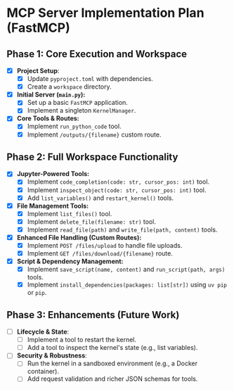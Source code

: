 # MCP Server Implementation Plan (FastMCP)

## Phase 1: Core Execution and Workspace

- [x] **Project Setup**:
    - [x] Update `pyproject.toml` with dependencies.
    - [x] Create a `workspace` directory.

- [x] **Initial Server (`main.py`):**
    - [x] Set up a basic `FastMCP` application.
    - [x] Implement a singleton `KernelManager`.

- [x] **Core Tools & Routes:**
    - [x] Implement `run_python_code` tool.
    - [x] Implement `/outputs/{filename}` custom route.

## Phase 2: Full Workspace Functionality

- [x] **Jupyter-Powered Tools:**
    - [x] Implement `code_completion(code: str, cursor_pos: int)` tool.
    - [x] Implement `inspect_object(code: str, cursor_pos: int)` tool.
    - [x] Add `list_variables()` and `restart_kernel()` tools.

- [x] **File Management Tools:**
    - [x] Implement `list_files()` tool.
    - [x] Implement `delete_file(filename: str)` tool.
    - [x] Implement `read_file(path)` and `write_file(path, content)` tools.

- [x] **Enhanced File Handling (Custom Routes):**
    - [x] Implement `POST /files/upload` to handle file uploads.
    - [x] Implement `GET /files/download/{filename}` route.

- [x] **Script & Dependency Management:**
    - [x] Implement `save_script(name, content)` and `run_script(path, args)` tools.
    - [x] Implement `install_dependencies(packages: list[str])` using `uv pip` or `pip`.

## Phase 3: Enhancements (Future Work)

- [ ] **Lifecycle & State**:
    - [ ] Implement a tool to restart the kernel.
    - [ ] Add a tool to inspect the kernel's state (e.g., list variables).
- [ ] **Security & Robustness**:
    - [ ] Run the kernel in a sandboxed environment (e.g., a Docker container).
    - [ ] Add request validation and richer JSON schemas for tools.
